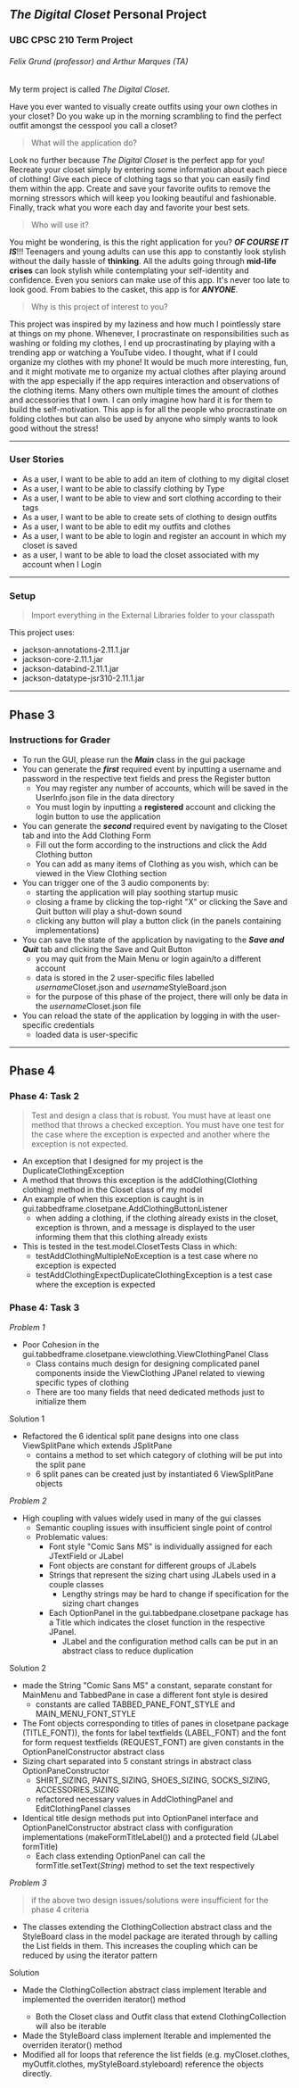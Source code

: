 ## *The Digital Closet* Personal Project
### UBC CPSC 210 Term Project
###### Felix Grund (professor) and Arthur Marques (TA)

My term project is called *The Digital Closet*.   

Have you ever wanted to visually create outfits using your own clothes in your closet? Do you 
wake up in the morning scrambling to find the perfect outfit amongst the cesspool you call a closet?<br>

> What will the application do?<br>

Look no further because *The Digital Closet* is the perfect app for you! Recreate your closet simply by
entering some information about each piece of clothing! Give each piece of clothing tags so that you
can easily find them within the app. Create and save your favorite oufits to remove the morning stressors
which will keep you looking beautiful and fashionable. Finally, track what you wore each day and favorite
your best sets.

> Who will use it?<br>

You might be wondering, is this the right application for you? ***OF COURSE IT IS***!!! Teenagers and young 
adults can use this app to constantly look stylish without the daily hassle of **thinking**. All the adults
going through **mid-life crises** can look stylish while contemplating your self-identity and confidence. Even
you seniors can make use of this app. It's never too late to look good. From babies to the casket, this app is
for ***ANYONE***.

> Why is this project of interest to you?<br>

This project was inspired by my laziness and how much I pointlessly stare at things on my phone. Whenever, I procrastinate
on responsibilities such as washing or folding my clothes, I end up procrastinating by playing with a trending app
or watching a YouTube video. I thought, what if I could organize my clothes with my phone! It would be
much more interesting, fun, and it might motivate me to organize my actual clothes after playing around
with the app especially if the app requires interaction and observations of the clothing items. Many others own 
multiple times the amount of clothes and accessories that I own. I can only imagine how hard it is for them to 
build the self-motivation. This app is for all the people who procrastinate on folding clothes but can also
be used by anyone who simply wants to look good without the stress!

---

### User Stories
* As a user, I want to be able to add an item of clothing to my digital closet
* As a user, I want to be able to classify clothing by Type 
* As a user, I want to be able to view and sort clothing according to their tags
* As a user, I want to be able to create sets of clothing to design outfits
* As a user, I want to be able to edit my outfits and clothes
* As a user, I want to be able to login and register an account in which my closet is saved
* as a user, I want to be able to load the closet associated with my account when I Login

---

### Setup
>Import everything in the External Libraries folder to your classpath

This project uses:
* jackson-annotations-2.11.1.jar
* jackson-core-2.11.1.jar
* jackson-databind-2.11.1.jar
* jackson-datatype-jsr310-2.11.1.jar

---

## Phase 3
### Instructions for Grader
* To run the GUI, please run the ***Main*** class in the gui package
* You can generate the ***first*** required event by inputting a username and password in the respective text fields
and press the Register button
    * You may register any number of accounts, which will be saved in the UserInfo.json file in the data directory
    * You must login by inputting a **registered** account and clicking the login button to use the application 
* You can generate the ***second*** required event by navigating to the Closet tab and into the Add Clothing Form
    * Fill out the form according to the instructions and click the Add Clothing button
    * You can add as many items of Clothing as you wish, which can be viewed in the View Clothing section
* You can trigger one of the 3 audio components by:
    * starting the application will play soothing startup music
    * closing a frame by clicking the top-right "X" or clicking the Save and Quit button will play a shut-down sound
    * clicking any button will play a button click (in the panels containing implementations)
* You can save the state of the application by navigating to the ***Save and Quit*** tab and clicking the Save and Quit Button
    * you may quit from the Main Menu or login again/to a different account
    * data is stored in the 2 user-specific files labelled *username*Closet.json and *username*StyleBoard.json
    * for the purpose of this phase of the project, there will only be data in the *username*Closet.json file
* You can reload the state of the application by logging in with the user-specific credentials
    * loaded data is user-specific
    
---

## Phase 4
### Phase 4: Task 2
> Test and design a class that is robust.  You must have at least one method that throws a checked exception. 
> You must have one test for the case where the exception is expected and another where the exception is not expected.
* An exception that I designed for my project is the DuplicateClothingException
* A method that throws this exception is the addClothing(Clothing clothing) method in the Closet class of my model 
* An example of when this exception is caught is in gui.tabbedframe.closetpane.AddClothingButtonListener
    * when adding a clothing, if the clothing already exists in the closet, exception is thrown, and a message is
     displayed to the user informing them that this clothing already exists
* This is tested in the test.model.ClosetTests Class in which:
    * testAddClothingMultipleNoException is a test case where no exception is expected
    * testAddClothingExpectDuplicateClothingException is a test case where the exception is expected

### Phase 4: Task 3
*Problem 1*
* Poor Cohesion in the gui.tabbedframe.closetpane.viewclothing.ViewClothingPanel Class
    * Class contains much design for designing complicated panel components inside the
    ViewClothing JPanel related to viewing specific types of clothing
    * There are too many fields that need dedicated methods just to initialize them 

Solution 1
* Refactored the 6 identical split pane designs into one class ViewSplitPane which extends JSplitPane
    * contains a method to set which category of clothing will be put into the split pane
    * 6 split panes can be created just by instantiated 6 ViewSplitPane objects

*Problem 2*
* High coupling with values widely used in many of the gui classes
    * Semantic coupling issues with insufficient single point of control 
    * Problematic values:
        * Font style "Comic Sans MS" is individually assigned for each JTextField or JLabel
        * Font objects are constant for different groups of JLabels
        * Strings that represent the sizing chart using JLabels used in a couple classes
            * Lengthy strings may be hard to change if specification for the sizing chart changes
        * Each OptionPanel in the gui.tabbedpane.closetpane package has a Title which indicates the closet function in the
        respective JPanel.
            * JLabel and the configuration method calls can be put in an abstract class to reduce duplication

Solution 2
* made the String "Comic Sans MS" a constant, separate constant for MainMenu and TabbedPane in case a
different font style is desired
    * constants are called TABBED_PANE_FONT_STYLE and MAIN_MENU_FONT_STYLE
* The Font objects corresponding to titles of panes in closetpane package (TITLE_FONT)),
 the fonts for label textfields (LABEL_FONT) and the font for form request textfields (REQUEST_FONT) are given constants
 in the OptionPanelConstructor abstract class
* Sizing chart separated into 5 constant strings in abstract class OptionPaneConstructor
    * SHIRT_SIZING, PANTS_SIZING, SHOES_SIZING, SOCKS_SIZING, ACCESSORIES_SIZING
    * refactored necessary values in AddClothingPanel and EditClothingPanel classes
* Identical title design methods put into OptionPanel interface and OptionPanelConstructor abstract class with
configuration implementations (makeFormTitleLabel()) and a protected field (JLabel formTitle) 
    * Each class extending OptionPanel can call the formTitle.setText(*String*) method to set the text respectively
    
*Problem 3*
> if the above two design issues/solutions were insufficient for the phase 4 criteria

* The classes extending the ClothingCollection abstract class and the StyleBoard class in the model package are iterated through by
calling the List fields in them. This increases the coupling which can be reduced by using the iterator pattern

Solution
* Made the ClothingCollection abstract class implement Iterable<Clothing> and implemented the overriden iterator() method
    * Both the Closet class and Outfit class that extend ClothingCollection will also be iterable
* Made the StyleBoard class implement Iterable<Outfit> and implemented the overriden iterator() method 
* Modified all for loops that reference the list fields (e.g. myCloset.clothes, myOutfit.clothes, myStyleBoard.styleboard) reference
the objects directly.







